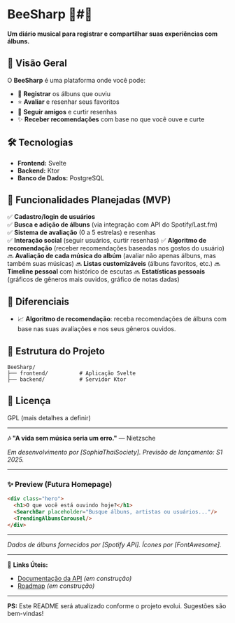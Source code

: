 # BeeSharp 🐝#️🎵  

**Um diário musical para registrar e compartilhar suas experiências com álbuns.**  

## 📌 Visão Geral  
O **BeeSharp** é uma plataforma onde você pode:  
- 📖 **Registrar** os álbuns que ouviu  
- ⭐ **Avaliar** e resenhar seus favoritos   
- 👥 **Seguir amigos** e curtir resenhas
- ✨ **Receber recomendações** com base no que você ouve e curte

## 🛠️ Tecnologias  
- **Frontend:** Svelte
- **Backend:** Ktor 
- **Banco de Dados:** PostgreSQL

## 🚀 Funcionalidades Planejadas (MVP)  
✅ **Cadastro/login de usuários**  
✅ **Busca e adição de álbuns** (via integração com API do Spotify/Last.fm)  
✅ **Sistema de avaliação** (0 a 5 estrelas) e resenhas  
✅ **Interação social** (seguir usuários, curtir resenhas)
✅ **Algoritmo de recomendação** (receber recomendações baseadas nos gostos do usuário)
🔜 **Avaliação de cada música do albúm** (avaliar não apenas álbuns, mas também suas músicas)
🔜 **Listas customizáveis** (álbuns favoritos, etc.)
🔜 **Timeline pessoal** com histórico de escutas
🔜 **Estatísticas pessoais** (gráficos de gêneros mais ouvidos, gráfico de notas dadas)

  
## 🌟 Diferenciais  
- 📈 **Algoritmo de recomendação**: receba recomendações de álbuns com base nas suas avaliações e nos seus gêneros ouvidos. 

## 📂 Estrutura do Projeto  
```
BeeSharp/  
├── frontend/          # Aplicação Svelte  
├── backend/           # Servidor Ktor  

``` 

## 📄 Licença  
GPL (mais detalhes a definir)  

---  
**🎶 "A vida sem música seria um erro."** — Nietzsche  

*Em desenvolvimento por [SophiaThaiSociety]. Previsão de lançamento: S1 2025.*  

---  

### ✨ Preview (Futura Homepage)  
```html  
<div class="hero">  
  <h1>O que você está ouvindo hoje?</h1>  
  <SearchBar placeholder="Busque álbuns, artistas ou usuários..."/>  
  <TrendingAlbumsCarousel/>  
</div>  
```  

---  
*Dados de álbuns fornecidos por [Spotify API]. Ícones por [FontAwesome].*  

---  

🔗 **Links Úteis:**  
- [Documentação da API](https://...) *(em construção)*  
- [Roadmap](https://...) *(em construção)*  

---  

**PS:** Este README será atualizado conforme o projeto evolui. Sugestões são bem-vindas!
